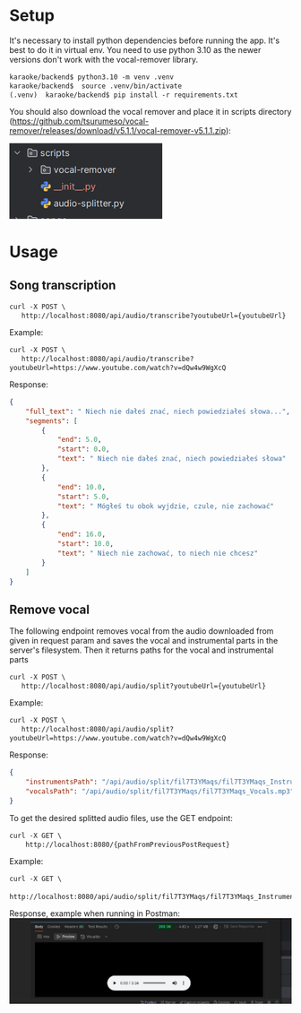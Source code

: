 # Setup

It's necessary to install python dependencies before running the app. It's best to do it in virtual env. 
You need to use python 3.10 as the newer versions don't work with the vocal-remover library.

```
karaoke/backend$ python3.10 -m venv .venv
karaoke/backend$  source .venv/bin/activate
(.venv)  karaoke/backend$ pip install -r requirements.txt
```

You should also download the vocal remover and place it in scripts
directory (https://github.com/tsurumeso/vocal-remover/releases/download/v5.1.1/vocal-remover-v5.1.1.zip):

![images/vocal-remover-position.png](images/vocal-remover-position.png)

# Usage
## Song transcription
```
curl -X POST \
   http://localhost:8080/api/audio/transcribe?youtubeUrl={youtubeUrl}
```

Example:
```
curl -X POST \
   http://localhost:8080/api/audio/transcribe?youtubeUrl=https://www.youtube.com/watch?v=dQw4w9WgXcQ
```
Response:
```json
{
    "full_text": " Niech nie dałeś znać, niech powiedziałeś słowa...",
    "segments": [
        {
            "end": 5.0,
            "start": 0.0,
            "text": " Niech nie dałeś znać, niech powiedziałeś słowa"
        },
        {
            "end": 10.0,
            "start": 5.0,
            "text": " Mógłeś tu obok wyjdzie, czule, nie zachować"
        },
        {
            "end": 16.0,
            "start": 10.0,
            "text": " Niech nie zachować, to niech nie chcesz"
        }
    ]
}
```
## Remove vocal
The following endpoint removes vocal from the audio downloaded from given 
in request param and saves the vocal and instrumental parts in the server's filesystem.
Then it returns paths for the vocal and instrumental parts
```
curl -X POST \
   http://localhost:8080/api/audio/split?youtubeUrl={youtubeUrl}
```


Example:
```
curl -X POST \
   http://localhost:8080/api/audio/split?youtubeUrl=https://www.youtube.com/watch?v=dQw4w9WgXcQ
```
Response:
```json
{
    "instrumentsPath": "/api/audio/split/fil7T3YMaqs/fil7T3YMaqs_Instruments.mp3",
    "vocalsPath": "/api/audio/split/fil7T3YMaqs/fil7T3YMaqs_Vocals.mp3"
}
```
To get the desired splitted audio files, use the GET endpoint:
```
curl -X GET \
    http://localhost:8080/{pathFromPreviousPostRequest}
```

Example:
```
curl -X GET \
    http://localhost:8080/api/audio/split/fil7T3YMaqs/fil7T3YMaqs_Instruments.mp3
```
Response, example when running in Postman:   
![images/get_splitted.png](images/get_splitted.png)
